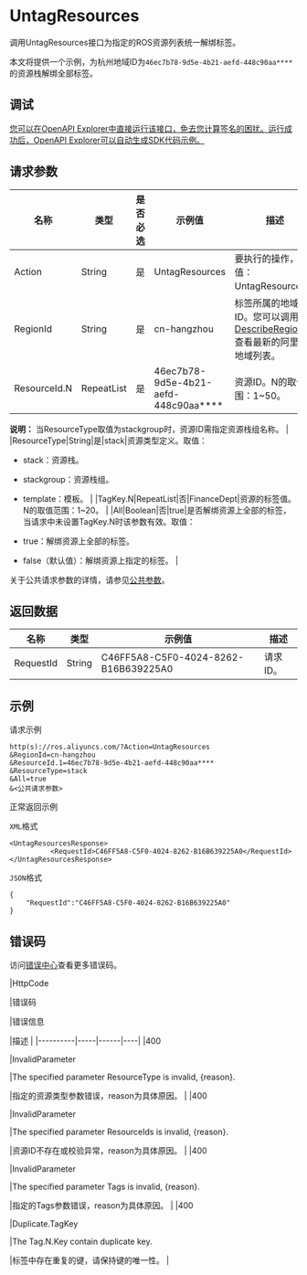 # UntagResources

调用UntagResources接口为指定的ROS资源列表统一解绑标签。

本文将提供一个示例，为杭州地域ID为`46ec7b78-9d5e-4b21-aefd-448c90aa****`的资源栈解绑全部标签。

## 调试

[您可以在OpenAPI Explorer中直接运行该接口，免去您计算签名的困扰。运行成功后，OpenAPI Explorer可以自动生成SDK代码示例。](https://api.aliyun.com/#product=ROS&api=UntagResources&type=RPC&version=2019-09-10)

## 请求参数

|名称|类型|是否必选|示例值|描述|
|--|--|----|---|--|
|Action|String|是|UntagResources|要执行的操作，取值：UntagResources。 |
|RegionId|String|是|cn-hangzhou|标签所属的地域ID。您可以调用[DescribeRegions](~~131035~~)查看最新的阿里云地域列表。 |
|ResourceId.N|RepeatList|是|46ec7b78-9d5e-4b21-aefd-448c90aa\*\*\*\*|资源ID。N的取值范围：1~50。

 **说明：** 当ResourceType取值为stackgroup时，资源ID需指定资源栈组名称。 |
|ResourceType|String|是|stack|资源类型定义。取值：

 -   stack：资源栈。
-   stackgroup：资源栈组。
-   template：模板。 |
|TagKey.N|RepeatList|否|FinanceDept|资源的标签值。N的取值范围：1~20。 |
|All|Boolean|否|true|是否解绑资源上全部的标签，当请求中未设置TagKey.N时该参数有效。取值：

 -   true：解绑资源上全部的标签。
-   false（默认值）：解绑资源上指定的标签。 |

关于公共请求参数的详情，请参见[公共参数](~~131957~~)。

## 返回数据

|名称|类型|示例值|描述|
|--|--|---|--|
|RequestId|String|C46FF5A8-C5F0-4024-8262-B16B639225A0|请求ID。 |

## 示例

请求示例

```
http(s)://ros.aliyuncs.com/?Action=UntagResources
&RegionId=cn-hangzhou
&ResourceId.1=46ec7b78-9d5e-4b21-aefd-448c90aa****
&ResourceType=stack
&All=true
&<公共请求参数>
```

正常返回示例

`XML`格式

```
<UntagResourcesResponse>
		  <RequestId>C46FF5A8-C5F0-4024-8262-B16B639225A0</RequestId>
</UntagResourcesResponse>
```

`JSON`格式

```
{
	"RequestId":"C46FF5A8-C5F0-4024-8262-B16B639225A0"
}
```

## 错误码

访问[错误中心](https://error-center.alibabacloud.com/status/product/ROS)查看更多错误码。

|HttpCode

|错误码

|错误信息

|描述 |
|----------|-----|------|----|
|400

|InvalidParameter

|The specified parameter ResourceType is invalid, \{reason\}.

|指定的资源类型参数错误，reason为具体原因。 |
|400

|InvalidParameter

|The specified parameter ResourceIds is invalid, \{reason\}.

|资源ID不存在或校验异常，reason为具体原因。 |
|400

|InvalidParameter

|The specified parameter Tags is invalid, \{reason\}.

|指定的Tags参数错误，reason为具体原因。 |
|400

|Duplicate.TagKey

|The Tag.N.Key contain duplicate key.

|标签中存在重复的键，请保持键的唯一性。 |

